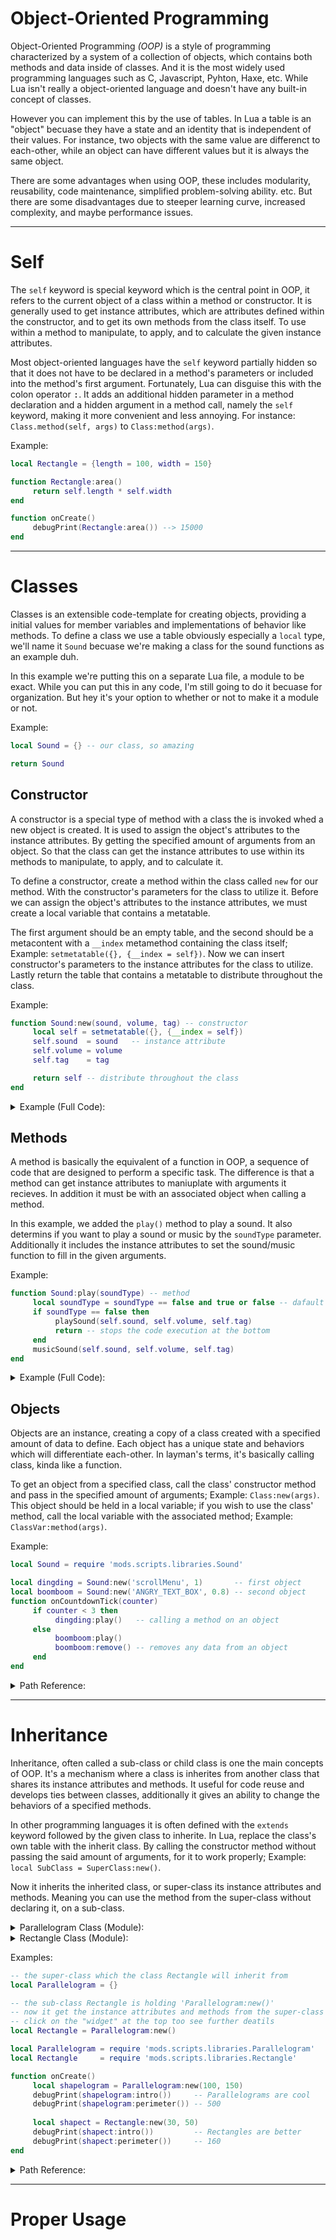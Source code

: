 # Object-Oriented Programming
Object-Oriented Programming _(OOP)_ is a style of programming characterized by a system of a collection of objects, which contains both methods and data inside of classes. And it is the most widely used programming languages such as C, Javascript, Pyhton, Haxe, etc. While Lua isn't really a object-oriented language and doesn't have any built-in concept of classes. 

However you can implement this by the use of tables. In Lua a table is an "object" becuase they have a state and an identity that is independent of their values. For instance, two objects with the same value are differenct to each-other, while an object can have different values but it is always the same object.

There are some advantages when using OOP, these includes modularity, reusability, code maintenance, simplified problem-solving ability. etc. But there are some disadvantages due to steeper learning curve, increased complexity, and maybe performance issues.

***

# Self
The `self` keyword is special keyword which is the central point in OOP, it refers to the current object of a class within a method or constructor. It is generally used to get instance attributes, which are attributes defined within the constructor, and to get its own methods from the class itself. To use within a method to manipulate, to apply, and to calculate the given instance attributes.

Most object-oriented languages have the `self` keyword partially hidden so that it does not have to be declared in a method's parameters or included into the method's first argument. Fortunately, Lua can disguise this with the colon operator <kbd>:</kbd>. It adds an additional hidden parameter in a method declaration and a hidden argument in a method call, namely the `self` keyword, making it more convenient and less annoying. For instance: `Class.method(self, args)` to `Class:method(args)`.

Example:
```lua
local Rectangle = {length = 100, width = 150}

function Rectangle:area()
     return self.length * self.width
end

function onCreate()
     debugPrint(Rectangle:area()) --> 15000
end
```

***

# Classes
Classes is an extensible code-template for creating objects, providing a initial values for member variables and implementations of behavior like methods. To define a class we use a table obviously especially a `local` type, we'll name it `Sound` becuase we're making a class for the sound functions as an example duh.

In this example we're putting this on a separate Lua file, a module to be exact. While you can put this in any code, I'm still going to do it becuase for organization. But hey it's your option to whether or not to make it a module or not.

Example:
```lua
local Sound = {} -- our class, so amazing

return Sound
```

## Constructor
A constructor is a special type of method with a class the is invoked whed a new object is created. It is used to assign the object's attributes to the instance attributes. By getting the specified amount of arguments from an object. So that the class can get the instance attributes to use within its methods to manipulate, to apply, and to calculate it.

To define a constructor, create a method within the class called `new` for our method. With the constructor's parameters for the class to utilize it. Before we can assign the object's attributes to the instance attributes, we must create a local variable that contains a metatable. 

The first argument should be an empty table, and the second should be a metacontent with a `__index` metamethod containing the class itself; Example: `setmetatable({}, {__index = self})`. Now we can insert constructor's parameters to the instance attributes for the class to utilize. Lastly return the table that contains a metatable to distribute throughout the class.

Example:
```lua
function Sound:new(sound, volume, tag) -- constructor
     local self = setmetatable({}, {__index = self})
     self.sound  = sound   -- instance attribute
     self.volume = volume
     self.tag    = tag

     return self -- distribute throughout the class
end
```

<details><summary>Example (Full Code):</summary>
<p>

```lua
local Sound = {} -- our class, so amazing

function Sound:new(sound, volume, tag) -- constructor
     local self = setmetatable({}, {__index = self})
     self.sound  = sound   -- instance attribute
     self.volume = volume
     self.tag    = tag

     return self -- distribute throughout the class
end

return Sound
```

</p>
</details>

## Methods
A method is basically the equivalent of a function in OOP, a sequence of code that are designed to perform a specific task. The difference is that a method can get instance attributes to maniuplate with arguments it recieves. In addition it must be with an associated object when calling a method.

In this example, we added the `play()` method to play a sound. It also determins if you want to play a sound or music by the `soundType` parameter. Additionally it includes the instance attributes to set the sound/music function to fill in the given arguments.

Example:
```lua
function Sound:play(soundType) -- method
     local soundType = soundType == false and true or false -- dafault value: false
     if soundType == false then
          playSound(self.sound, self.volume, self.tag)
          return -- stops the code execution at the bottom
     end
     musicSound(self.sound, self.volume, self.tag)
end
```

<details><summary>Example (Full Code):</summary>
<p>

```lua
local Sound = {} -- our class, so amazing

function Sound:new(sound, volume, tag) -- constructor
     local self = setmetatable({}, {__index = self})
     self.sound  = sound   -- instance attribute
     self.volume = volume
     self.tag    = tag

     return self -- distribute throughout the class
end

function Sound:play(soundType) -- method
     local soundType = soundType == false and true or false -- dafault value: false
     if soundType == false then
          playSound(self.sound, self.volume, self.tag)
          return -- stops the code execution at the bottom
     end
     musicSound(self.sound, self.volume, self.tag)
end

function Sound:remove() -- removes the instance attributes and object
     setmetatable(self, nil)
end

return Sound
```

</p>
</details>

## Objects
Objects are an instance, creating a copy of a class created with a specified amount of data to define. Each object has a unique state and behaviors which will differentiate each-other. In layman's terms, it's basically calling class, kinda like a function.

To get an object from a specified class, call the class' constructor method and pass in the specified amount of arguments; Example: `Class:new(args)`. This object should be held in a local variable; if you wish to use the class' method, call the local variable with the associated method; Example: `ClassVar:method(args)`.

Example:
```lua
local Sound = require 'mods.scripts.libraries.Sound'

local dingding = Sound:new('scrollMenu', 1)       -- first object
local boomboom = Sound:new('ANGRY_TEXT_BOX', 0.8) -- second object
function onCountdownTick(counter)
     if counter < 3 then
          dingding:play()   -- calling a method on an object
     else
          boomboom:play()
          boomboom:remove() -- removes any data from an object
     end
end
```

<details><summary>Path Reference:</summary>
<p>

```txt
mods
└─scripts
  ├─libraries
  │ └─Sound.lua
  └─script.lua
```

</p>
</details>

***

# Inheritance
Inheritance, often called a sub-class or child class is one the main concepts of OOP. It's a mechanism where a class is inherites from another class that shares its instance attributes and methods. It useful for code reuse and develops ties between classes, additionally it gives an ability to change the behaviors of a specified methods.

In other programming languages it is often defined with the `extends` keyword followed by the given class to inherite. In Lua, replace the class's own table with the inherit class. By calling the constructor method without passing the said amount of arguments, for it to work properly; Example: `local SubClass = SuperClass:new()`.

Now it inherits the inherited class, or super-class its instance attributes and methods. Meaning you can use the method from the super-class without declaring it, on a sub-class.


<details><summary>Parallelogram Class (Module):</summary>
<p>

```lua
local Parallelogram = {}
function Parallelogram:new(length, width)
     local self = setmetatable({}, {__index = self})
     self.length = length
     self.width  = width

     return self
end

function Parallelogram:intro()     -- method, will change on the sub-class
     return 'Parallelograms are cool'
end

function Parallelogram:perimeter() -- method, will inherit from the sub-class
     return 2 * (self.length + self.width)
end

return Parallelogram
```

</p>
</details>

<details><summary>Rectangle Class (Module):</summary>
<p>

```lua
local Parallelogram = require 'mods.scripts.libraries.Parallelogram' -- import class

local Rectangle = Parallelogram:new() -- inherit from the Parallelogram class
function Rectangle:new(length, width)
     local self = setmetatable({}, {__index = self})
     self.length = length
     self.width  = width

     return self
end

function Rectangle:intro() -- method, changed
     return 'Rectangles are better'
end

return Rectangle
```

</p>
</details>


Examples:
```lua
-- the super-class which the class Rectangle will inherit from
local Parallelogram = {}

-- the sub-class Rectangle is holding 'Parallelogram:new()'
-- now it get the instance attributes and methods from the super-class
-- click on the "widget" at the top too see further deatils
local Rectangle = Parallelogram:new()
```
```lua
local Parallelogram = require 'mods.scripts.libraries.Parallelogram'
local Rectangle     = require 'mods.scripts.libraries.Rectangle'

function onCreate()
     local shapelogram = Parallelogram:new(100, 150)
     debugPrint(shapelogram:intro())     -- Parallelograms are cool
     debugPrint(shapelogram:perimeter()) -- 500
     
     local shapect = Rectangle:new(30, 50)
     debugPrint(shapect:intro())         -- Rectangles are better
     debugPrint(shapect:perimeter())     -- 160
end
```

<details><summary>Path Reference:</summary>
<p>

```txt
mods
└─scripts
  ├─libraries
  │ ├─Parallelogram.lua
  │ └─Rectangle.lua
  └─script.lua
```

</p>
</details>


***

# Proper Usage
<!-- But it should only be used when you have a complex system with multiple methods that require a lot of interaction between different objects. It is also best for reusability and modularity becuase of the creation and reusing of objects. -->
